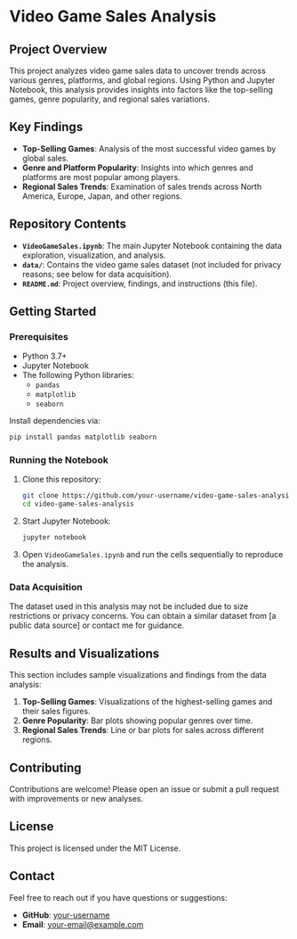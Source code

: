 
# Video Game Sales Analysis

## Project Overview

This project analyzes video game sales data to uncover trends across various genres, platforms, and global regions. Using Python and Jupyter Notebook, this analysis provides insights into factors like the top-selling games, genre popularity, and regional sales variations.

## Key Findings

- **Top-Selling Games**: Analysis of the most successful video games by global sales.
- **Genre and Platform Popularity**: Insights into which genres and platforms are most popular among players.
- **Regional Sales Trends**: Examination of sales trends across North America, Europe, Japan, and other regions.

## Repository Contents

- **`VideoGameSales.ipynb`**: The main Jupyter Notebook containing the data exploration, visualization, and analysis.
- **`data/`**: Contains the video game sales dataset (not included for privacy reasons; see below for data acquisition).
- **`README.md`**: Project overview, findings, and instructions (this file).

## Getting Started

### Prerequisites

- Python 3.7+
- Jupyter Notebook
- The following Python libraries:
  - `pandas`
  - `matplotlib`
  - `seaborn`

Install dependencies via:
```bash
pip install pandas matplotlib seaborn
```

### Running the Notebook

1. Clone this repository:
   ```bash
   git clone https://github.com/your-username/video-game-sales-analysis.git
   cd video-game-sales-analysis
   ```
2. Start Jupyter Notebook:
   ```bash
   jupyter notebook
   ```
3. Open `VideoGameSales.ipynb` and run the cells sequentially to reproduce the analysis.

### Data Acquisition

The dataset used in this analysis may not be included due to size restrictions or privacy concerns. You can obtain a similar dataset from [a public data source] or contact me for guidance.

## Results and Visualizations

This section includes sample visualizations and findings from the data analysis:

1. **Top-Selling Games**: Visualizations of the highest-selling games and their sales figures.
2. **Genre Popularity**: Bar plots showing popular genres over time.
3. **Regional Sales Trends**: Line or bar plots for sales across different regions.

## Contributing

Contributions are welcome! Please open an issue or submit a pull request with improvements or new analyses.

## License

This project is licensed under the MIT License.

## Contact

Feel free to reach out if you have questions or suggestions:
- **GitHub**: [your-username](https://github.com/your-username)
- **Email**: your-email@example.com
